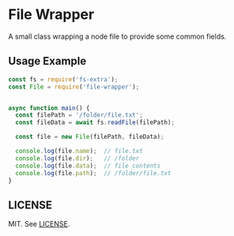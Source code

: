 # File Wrapper

A small class wrapping a node file to provide some common fields.


## Usage Example

```javascript
const fs = require('fs-extra');
const File = require('file-wrapper');


async function main() {
  const filePath = '/folder/file.txt';
  const fileData = await fs.readFile(filePath);

  const file = new File(filePath, fileData);

  console.log(file.name);  // file.txt
  console.log(file.dir);   // /folder
  console.log(file.data);  // file contents
  console.log(file.path);  // /folder/file.txt
}
```


## LICENSE

MIT. See [LICENSE](LICENSE).

